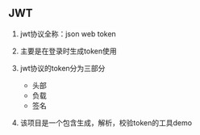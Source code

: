 ## JWT

1. jwt协议全称：json web token
2. 主要是在登录时生成token使用
3. jwt协议的token分为三部分
   + 头部
   + 负载
   + 签名

4. 该项目是一个包含生成，解析，校验token的工具demo